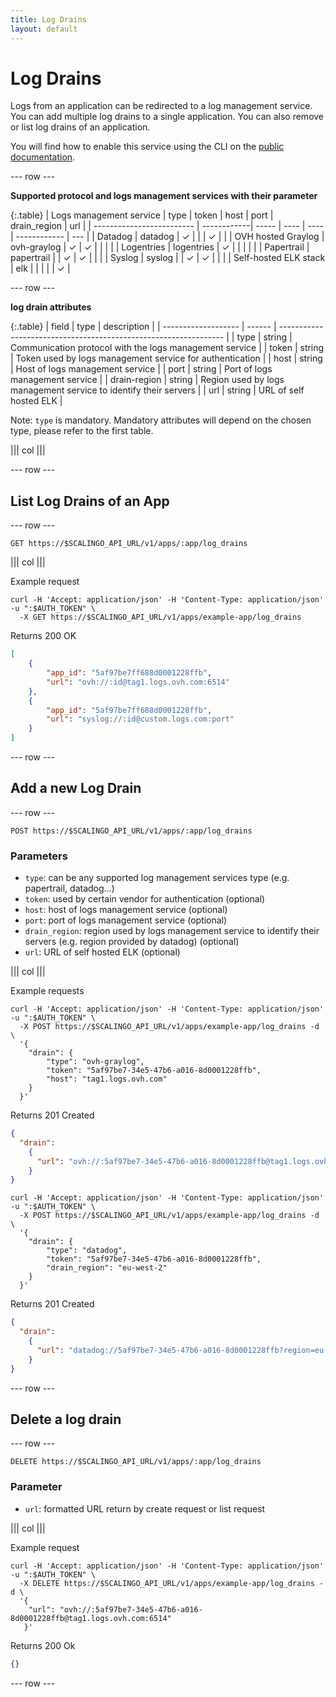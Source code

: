 ```yaml
---
title: Log Drains
layout: default
---
```


# Log Drains

Logs from an application can be redirected to a log management service.
You can add multiple log drains to a single application.
You can also remove or list log drains of an application.

You will find how to enable this service using the CLI on the
<a href="https://doc.scalingo.com/platform/app/log-drain">public documentation</a>.

--- row ---

**Supported protocol and logs management services with their parameter**

{:.table}
| Logs management service   | type        | token | host | port | drain_region | url |
| ------------------------- | ------------| ----- | ---- | ---- | ------------ | --- |
| Datadog                   | datadog     | ✓     |      |      | ✓            |     |
| OVH hosted Graylog        | ovh-graylog | ✓     | ✓    |      |              |     |
| Logentries                | logentries  | ✓     |      |      |              |     |
| Papertrail                | papertrail  |       | ✓    | ✓    |              |     |
| Syslog                    | syslog      |       | ✓    | ✓    |              |     |
| Self-hosted ELK stack     | elk         |       |      |      |              | ✓   |

--- row ---

**log drain attributes**

{:.table}
| field               | type    | description                                                      |
| ------------------- | ------  | ---------------------------------------------------------------- |
| type                | string  | Communication protocol with the logs management service          |
| token               | string  | Token used by logs management service for authentication         |
| host                | string  | Host of logs management service                                  |
| port                | string  | Port of logs management service                                  |
| drain-region        | string  | Region used by logs management service to identify their servers |
| url                 | string  | URL of self hosted ELK                                           |


Note: `type` is mandatory. Mandatory attributes will depend on the chosen type, please
refer to the first table.

||| col |||

--- row ---

## List Log Drains of an App

--- row ---

`GET https://$SCALINGO_API_URL/v1/apps/:app/log_drains`

||| col |||

Example request

```shell
curl -H 'Accept: application/json' -H 'Content-Type: application/json' -u ":$AUTH_TOKEN" \
  -X GET https://$SCALINGO_API_URL/v1/apps/example-app/log_drains
```

Returns 200 OK

```json
[
    {
        "app_id": "5af97be7ff688d0001228ffb",
        "url": "ovh://:id@tag1.logs.ovh.com:6514"
    },
    {
        "app_id": "5af97be7ff688d0001228ffb",
        "url": "syslog://:id@custom.logs.com:port"
    }
]
```

--- row ---

## Add a new Log Drain

--- row ---

`POST https://$SCALINGO_API_URL/v1/apps/:app/log_drains`

### Parameters

* `type`: can be any supported log management services type (e.g. papertrail,
datadog...)
* `token`: used by certain vendor for authentication (optional)
* `host`: host of logs management service (optional)
* `port`: port of logs management service (optional)
* `drain_region`: region used by logs management service to identify their
servers (e.g. region provided by datadog) (optional)
* `url`: URL of self hosted ELK (optional)

||| col |||

Example requests

```shell
curl -H 'Accept: application/json' -H 'Content-Type: application/json' -u ":$AUTH_TOKEN" \
  -X POST https://$SCALINGO_API_URL/v1/apps/example-app/log_drains -d \
  '{
    "drain": {
        "type": "ovh-graylog",
        "token": "5af97be7-34e5-47b6-a016-8d0001228ffb",
        "host": "tag1.logs.ovh.com"
    }
  }'
```

Returns 201 Created

```json
{
  "drain":
    {
      "url": "ovh://:5af97be7-34e5-47b6-a016-8d0001228ffb@tag1.logs.ovh.com:6514"
    }
}
```



```shell
curl -H 'Accept: application/json' -H 'Content-Type: application/json' -u ":$AUTH_TOKEN" \
  -X POST https://$SCALINGO_API_URL/v1/apps/example-app/log_drains -d \
  '{
    "drain": {
        "type": "datadog",
        "token": "5af97be7-34e5-47b6-a016-8d0001228ffb",
        "drain_region": "eu-west-2"
    }
  }'
```

Returns 201 Created

```json
{
  "drain":
    {
      "url": "datadog://5af97be7-34e5-47b6-a016-8d0001228ffb?region=eu-west-2"
    }
}
```

--- row ---

## Delete a log drain

--- row ---

`DELETE https://$SCALINGO_API_URL/v1/apps/:app/log_drains`

### Parameter

* `url`: formatted URL return by create request or list request

||| col |||

Example request

```shell
curl -H 'Accept: application/json' -H 'Content-Type: application/json' -u ":$AUTH_TOKEN" \
  -X DELETE https://$SCALINGO_API_URL/v1/apps/example-app/log_drains -d \
  '{
    "url": "ovh://:5af97be7-34e5-47b6-a016-8d0001228ffb@tag1.logs.ovh.com:6514"
   }'
```

Returns 200 Ok

```json
{}
```

--- row ---
